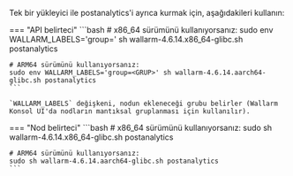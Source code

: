 Tek bir yükleyici ile postanalytics'i ayrıca kurmak için, aşağıdakileri kullanın:

=== "API belirteci"
    ```bash
    # x86_64 sürümünü kullanıyorsanız:
    sudo env WALLARM_LABELS='group=<GRUP>' sh wallarm-4.6.14.x86_64-glibc.sh postanalytics

    # ARM64 sürümünü kullanıyorsanız:
    sudo env WALLARM_LABELS='group=<GRUP>' sh wallarm-4.6.14.aarch64-glibc.sh postanalytics
    ```        

    `WALLARM_LABELS` değişkeni, nodun ekleneceği grubu belirler (Wallarm Konsol UI'da nodların mantıksal gruplanması için kullanılır).

=== "Nod belirteci"
    ```bash
    # x86_64 sürümünü kullanıyorsanız:
    sudo sh wallarm-4.6.14.x86_64-glibc.sh postanalytics

    # ARM64 sürümünü kullanıyorsanız:
    sudo sh wallarm-4.6.14.aarch64-glibc.sh postanalytics
    ```